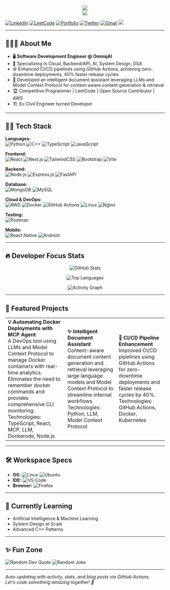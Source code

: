 <p align="center">
  <img src="https://readme-typing-svg.herokuapp.com?font=Fira+Code&duration=2000&pause=1000&color=58A6FF&center=true&vCenter=true&width=460&height=45&lines=Hi%F0%9F%91%8B%2C+I%27m+Shaik+Ameer+Sohail;Full-stack+Engineer;Open-source+Contributor;Problem+Solver;Cloud+Enthusiast" />
  <br />
  <img src="https://capsule-render.vercel.app/api?type=waving&color=58A6FF&height=100&section=header" />
</p>



[![LinkedIn](https://img.shields.io/badge/LinkedIn-0077B5?style=for-the-badge&logo=linkedin&logoColor=white)](https://www.linkedin.com/in/shaiksohail96/)
[![LeetCode](https://img.shields.io/badge/LeetCode-FFA116?style=for-the-badge&logo=leetcode&logoColor=white)](https://leetcode.com/u/Sohail-Dev/)
[![Portfolio](https://img.shields.io/badge/Portfolio-000?style=for-the-badge&logo=vercel&logoColor=white)](https://www.sohail.digital/)
[![Twitter](https://img.shields.io/badge/Twitter-1DA1F2?style=for-the-badge&logo=twitter&logoColor=white)](https://twitter.com/sohail-dev)
[![Gmail](https://img.shields.io/badge/s.suhail9849@gmail.com-D14836?style=for-the-badge&logo=gmail&logoColor=white)](mailto:s.suhail9849@gmail.com)
[![](https://visitcount.itsvg.in/api?id=Shaik_Ameer_Sohail&label=Profile%20Views&icon=5&color=1)](https://github.com/Sohail-9)

</div>

---

## 👨🏻‍💻 About Me
- 🖥️ **Software Development Engineer @ OmniqAI**
- 🚀 Specializing in Cloud, Backend/API, AI, System Design, DSA
- ⚙️ Enhanced CI/CD pipelines using GitHub Actions, achieving zero-downtime deployments, 40% faster release cycles
- 🤖 Developed an intelligent document assistant leveraging LLMs and Model Context Protocol for context-aware content generation & retrieval
- 🏆 Competitive Programmer | LeetCode | Open Source Contributor | AWS
- 🏗️ Ex-Civil Engineer turned Developer 

---

## 🧑‍💻 Tech Stack
**Languages:**  
![Python](https://img.shields.io/badge/Python-3776AB?style=for-the-badge&logo=python&logoColor=white)
![C++](https://img.shields.io/badge/C++-00599C?style=for-the-badge&logo=c%2B%2B&logoColor=white)
![TypeScript](https://img.shields.io/badge/TypeScript-3178C6?style=for-the-badge&logo=typescript)
![JavaScript](https://img.shields.io/badge/JavaScript-f7df1e?style=for-the-badge&logo=javascript&logoColor=black)

**Frontend:**  
![React](https://img.shields.io/badge/React-61DAFB?style=flat-square&logo=react)
![Next.js](https://img.shields.io/badge/Next.js-000000?style=flat-square&logo=nextdotjs)
![TailwindCSS](https://img.shields.io/badge/TailwindCSS-06B6D4?style=flat-square&logo=tailwindcss)
![Bootstrap](https://img.shields.io/badge/Bootstrap-7952B3?style=flat-square&logo=bootstrap)
![Vite](https://img.shields.io/badge/Vite-646CFF?style=flat-square&logo=vite&logoColor=FFD62E)

**Backend:**  
![Node.js](https://img.shields.io/badge/Node.js-43853D?style=flat-square&logo=node-dot-js)
![Express.js](https://img.shields.io/badge/Express.js-404d59?style=flat-square&logo=express)
![FastAPI](https://img.shields.io/badge/FastAPI-009688?style=flat-square&logo=fastapi)

**Database:**  
![MongoDB](https://img.shields.io/badge/MongoDB-47A248?style=flat-square&logo=mongodb)
![MySQL](https://img.shields.io/badge/MySQL-4479A1?style=flat-square&logo=mysql)

**Cloud & DevOps:**  
![AWS](https://img.shields.io/badge/AWS-232F3E?style=flat-square&logo=amazon-aws)
![Docker](https://img.shields.io/badge/Docker-2496ED?style=flat-square&logo=docker)
![GitHub Actions](https://img.shields.io/badge/GitHub_Actions-2088FF?style=flat-square&logo=github-actions)
![Linux](https://img.shields.io/badge/Linux-FCC624?style=flat-square&logo=linux)
![Nginx](https://img.shields.io/badge/Nginx-009639?style=flat-square&logo=nginx)

**Testing:**  
![Postman](https://img.shields.io/badge/Postman-FF6C37?style=flat-square&logo=postman)

**Mobile:**  
![React Native](https://img.shields.io/badge/React_Native-3DDC84?style=flat-square&logo=react)
![Android](https://img.shields.io/badge/Android-3DDC84?style=flat-square&logo=android)

---

## 🔥 Developer Focus Stats

<div align="center">
  
![GitHub Stats](https://github-readme-stats.vercel.app/api?username=Sohail-9&show_icons=true&theme=dark&hide_border=true)

![Top Languages](https://github-readme-stats.vercel.app/api/top-langs/?username=Sohail-9&layout=compact&theme=dark&hide_border=true)


![Activity Graph](https://github-readme-activity-graph.vercel.app/graph?username=Sohail-9&bg_color=0d1117&color=58a6ff&line=58a6ff&point=58a6ff&area=true&hide_border=true)

</div>


---

## 🚀 Featured Projects
<table>
  <tr>
    <td>
      <b>💡 Automating Docker Deployments with MCP Agent</b><br>
      A DevOps tool using LLMs and Model Context Protocol to manage Docker containers with real-time analytics. Eliminates the need to remember docker commands and provides comprehensive CLI monitoring.<br>
      Technologies: TypeScript, React, MCP, LLM, Dockerode, Node.js<br>
    </td>
    <td>
      <b>✨ Intelligent Document Assistant</b><br>
      Context-aware document content generation and retrieval leveraging large language models and Model Context Protocol to streamline internal workflows.<br>
      Technologies: Python, LLM, Model Context Protocol<br>
    </td>
    <td>
      <b>🚀 CI/CD Pipeline Enhancement</b><br>
      Improved CI/CD pipelines using GitHub Actions for zero-downtime deployments and faster release cycles by 40%.<br>
      Technologies: GitHub Actions, Docker, Kubernetes<br>
    </td>
  </tr>
</table>

---

## 🛠️ Workspace Specs
- **OS:** ![Linux](https://img.shields.io/badge/Linux-000000?style=flat-square&logo=linux) ![Ubuntu](https://img.shields.io/badge/Ubuntu-E95420?style=flat-square&logo=ubuntu)
- **IDE:** ![VS Code](https://img.shields.io/badge/VS_Code-007ACC?style=flat-square&logo=visualstudiocode)
- **Browser:** ![Firefox](https://img.shields.io/badge/Firefox-FF7139?style=flat-square&logo=firefox-browser)

---

## 🌱 Currently Learning
- Artificial Intelligence & Machine Learning
- System Design at Scale
- Advanced C++ Patterns

---

## ✨ Fun Zone
![Random Dev Quote](https://quotes-github-readme.vercel.app/api?type=horizontal&theme=dark)
![Random Joke](https://readme-jokes.vercel.app/api?hideBorder&bgColor=%230e1116&textColor=%23fff)

---

*Auto-updating with activity, stats, and blog posts via GitHub Actions.  
Let's code something amazing together! 🚀*
